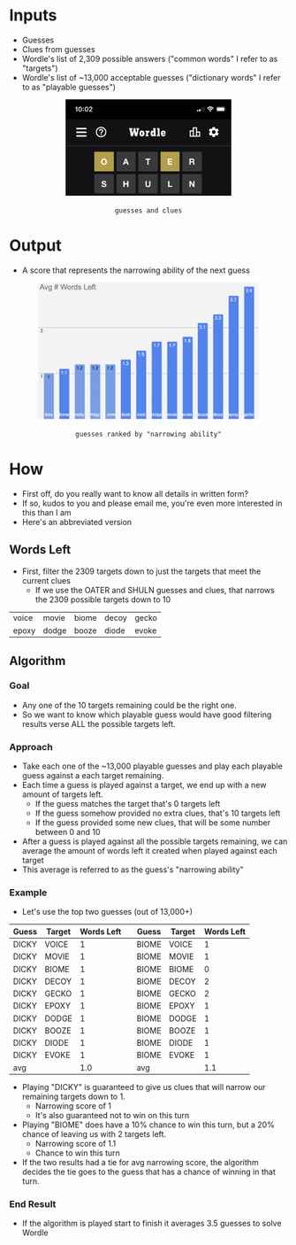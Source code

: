 # Inputs
- Guesses
- Clues from guesses
- Wordle's list of 2,309 possible answers ("common words" I refer to as "targets")
- Wordle's list of ~13,000 acceptable guesses ("dictionary words" I refer to as "playable guesses")  
<center>
<img src="pics/first_two_guesses.jpg" alt="first two guesses" width="300"/>  


`guesses and clues`
</center>

# Output
- A score that represents the narrowing ability of the next guess
<center>
<img src="pics/3rdGuessResults.png" alt="third guess" width="400"/>


`guesses ranked by "narrowing ability"`
</center>

# How 
- First off, do you really want to know all details in written form?
- If so, kudos to you and please email me, you're even more interested in this than I am
- Here's an abbreviated version

## Words Left
- First, filter the 2309 targets down to just the targets that meet the current clues
    - If we use the OATER and SHULN guesses and clues, that narrows the 2309 possible  targets down to 10
<center>

||||||
|---|---|---|---|---|
| voice | movie | biome | decoy | gecko |
| epoxy | dodge | booze | diode | evoke |

</center>

## Algorithm
### Goal
- Any one of the 10 targets remaining could be the right one.  
- So we want to know which playable guess would have good filtering results verse ALL the possible targets left. 
### Approach
* Take each one of the ~13,000 playable guesses and play each playable guess against a each target remaining. 
* Each time a guess is played against a target, we end up with a new amount of targets left.
    * If the guess matches the target that's 0 targets left
    * If the guess somehow provided no extra clues, that's 10 targets left
    * If the guess provided some new clues, that will be some number between 0 and 10
* After a guess is played against all the possible targets remaining, we can average the amount of words left it created when played against each target
* This average is referred to as the guess's "narrowing ability"
### Example
- Let's use the top two guesses (out of 13,000+)
<center>

| Guess | Target | Words Left |  | Guess | Target | Words Left |
|---|---|---| ---|---|---|---|
| DICKY | VOICE | 1 | | BIOME | VOICE | 1 |
| DICKY | MOVIE | 1 | | BIOME | MOVIE | 1 |
| DICKY | BIOME | 1 | | BIOME | BIOME | 0 |
| DICKY | DECOY | 1 | | BIOME | DECOY | 2 | 
| DICKY | GECKO | 1 | | BIOME | GECKO | 2 | 
| DICKY | EPOXY | 1 | | BIOME | EPOXY | 1 |
| DICKY | DODGE | 1 | | BIOME | DODGE | 1 |
| DICKY | BOOZE | 1 | | BIOME | BOOZE | 1 |
| DICKY | DIODE | 1 | | BIOME | DIODE | 1 |
| DICKY | EVOKE | 1 | | BIOME | EVOKE | 1 |
|avg  | | 1.0 | | avg | | 1.1| 

</center>

- Playing "DICKY" is guaranteed to give us clues that will narrow our remaining targets down to 1. 
    - Narrowing score of 1
    - It's also guaranteed not to win on this turn
- Playing "BIOME" does have a 10% chance to win this turn, but a 20% chance of leaving us with 2 targets left.
    - Narrowing score of 1.1
    - Chance to win this turn
- If the two results had a tie for avg narrowing score, the algorithm decides the tie goes to the guess that has a chance of winning in that turn. 

### End Result
- If the algorithm is played start to finish it averages 3.5 guesses to solve Wordle